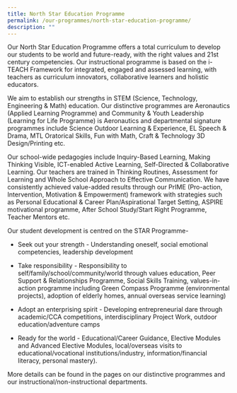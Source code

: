 ```yaml
---
title: North Star Education Programme
permalink: /our-programmes/north-star-education-programme/
description: ""
---
```

Our North Star Education Programme offers a total curriculum to develop our students to be world and future-ready, with the right values and 21st century competencies. Our instructional programme is based on the i-TEACH Framework for integrated, engaged and assessed learning, with teachers as curriculum innovators, collaborative learners and holistic educators. 

We aim to establish our strengths in STEM (Science, Technology, Engineering & Math) education. Our distinctive programmes are Aeronautics (Applied Learning Programme) and Community & Youth Leadership (Learning for Life Programme) is Aeronautics and departmental signature programmes include Science Outdoor Learning & Experience, EL Speech & Drama, MTL Oratorical Skills, Fun with Math, Craft & Technology 3D Design/Printing etc. 

Our school-wide pedagogies include Inquiry-Based Learning, Making Thinking Visible, ICT-enabled Active Learning, Self-Directed & Collaborative Learning. Our teachers are trained in Thinking Routines, Assessment for Learning and Whole School Approach to Effective Communication. We have consistently achieved value-added results through our PrIME (Pro-action, Intervention, Motivation & Empowerment) framework with strategies such as Personal Educational & Career Plan/Aspirational Target Setting, ASPIRE motivational programme, After School Study/Start Right Programme, Teacher Mentors etc.

Our student development is centred on the STAR Programme-

* Seek out your strength - Understanding oneself, social emotional competencies, leadership development

* Take responsibility - Responsibility to self/family/school/community/world through values education, Peer Support & Relationships Programme, Social Skills Training, values-in-action programme including Green Compass Programme (environmental projects), adoption of elderly homes, annual overseas service learning)

* Adopt an enterprising spirit - Developing entrepreneurial dare through academic/CCA competitions, interdisciplinary Project Work, outdoor education/adventure camps

* Ready for the world - Educational/Career Guidance, Elective Modules and Advanced Elective Modules, local/overseas visits to educational/vocational institutions/industry, information/financial literacy, personal mastery).

More details can be found in the pages on our distinctive programmes and our instructional/non-instructional departments.